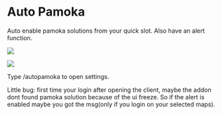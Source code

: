 # Auto Pamoka

Auto enable pamoka solutions from your quick slot. Also have an alert function.

![](https://i.imgur.com/arRZr1U.jpg)   

![](https://i.imgur.com/L2hLy7H.jpg)

Type /autopamoka to open settings.

Little  bug: first time your login after opening the client, maybe the addon dont found pamoka solution because of the ui freeze. So if the alert is enabled maybe you got the msg(only if you login on your selected maps).
